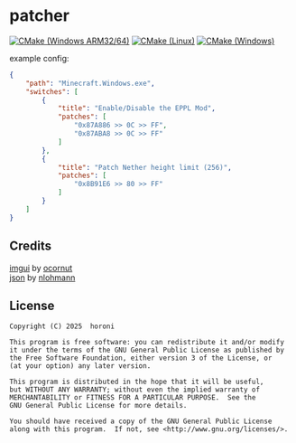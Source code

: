 # patcher
[![CMake (Windows ARM32/64)](https://github.com/horoni/patcher/actions/workflows/cmake_woa.yml/badge.svg)](https://github.com/horoni/patcher/actions/workflows/cmake_woa.yml)
[![CMake (Linux)](https://github.com/horoni/patcher/actions/workflows/cmake_linux.yml/badge.svg)](https://github.com/horoni/patcher/actions/workflows/cmake_linux.yml)
[![CMake (Windows)](https://github.com/horoni/patcher/actions/workflows/cmake_windows.yml/badge.svg)](https://github.com/horoni/patcher/actions/workflows/cmake_windows.yml)

example config:
```json
{
    "path": "Minecraft.Windows.exe",
    "switches": [
        {
            "title": "Enable/Disable the EPPL Mod",
            "patches": [
                "0x87A886 >> 0C >> FF",
                "0x87ABA8 >> 0C >> FF"
            ]
        },
        {
            "title": "Patch Nether height limit (256)",
            "patches": [
                "0x8B91E6 >> 80 >> FF"
            ]
        }
    ]
}
```
## Credits
[imgui](https://github.com/ocornut/imgui) by [ocornut](https://github.com/ocornut) <br>
[json](https://github.com/nlohmann/json) by [nlohmann](https://github.com/nlohmann)

## License
```
Copyright (C) 2025  horoni

This program is free software: you can redistribute it and/or modify
it under the terms of the GNU General Public License as published by
the Free Software Foundation, either version 3 of the License, or
(at your option) any later version.

This program is distributed in the hope that it will be useful,
but WITHOUT ANY WARRANTY; without even the implied warranty of
MERCHANTABILITY or FITNESS FOR A PARTICULAR PURPOSE.  See the
GNU General Public License for more details.

You should have received a copy of the GNU General Public License
along with this program.  If not, see <http://www.gnu.org/licenses/>.
```
